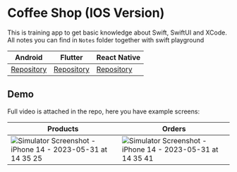 # Coffee Shop (IOS Version)

This is training app to get basic knowledge about Swift, SwiftUI and XCode. All notes you can find in `Notes` folder together with swift playground

| Android                                                                          | Flutter                                                                          | React Native                                                                            | 
| ----------------------------------------------------------------------------------- | --------------------------------------------------------------------------------- | ---------------------------------------------------------------------------------- |
| [Repository](https://github.com/witoldmetel/Coffee-Shop-Android) | [Repository](https://github.com/witoldmetel/Coffee-Shop-Flutter) | [Repository](https://img.shields.io/badge/Coverage-0%25-red.svg 'Make me better!') | 

## Demo

Full video is attached in the repo, here you have example screens:

| Products                                                                                                                                                          | Orders                                                                                                                                                            |
| ----------------------------------------------------------------------------------------------------------------------------------------------------------------- | ----------------------------------------------------------------------------------------------------------------------------------------------------------------- |
| ![Simulator Screenshot - iPhone 14 - 2023-05-31 at 14 35 25](https://github.com/witoldmetel/Coffee-Shop-iOS/assets/31034370/6c9fbbc7-2e4a-494e-937f-665a0a868d6d) | ![Simulator Screenshot - iPhone 14 - 2023-05-31 at 14 35 41](https://github.com/witoldmetel/Coffee-Shop-iOS/assets/31034370/3eda3d51-07da-4acc-9fa3-65a19d308a02) |

